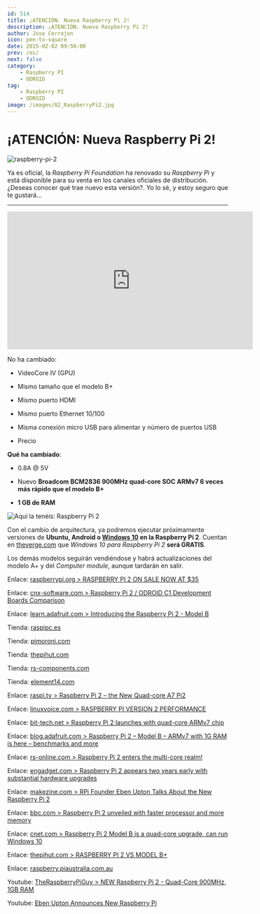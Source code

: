```yaml
---
id: 514
title: ¡ATENCIÓN. Nueva Raspberry Pi 2!
description: ¡ATENCIÓN. Nueva Raspberry Pi 2!
author: Jose Cerrejon
icon: pen-to-square
date: 2015-02-02 09:50:00
prev: /es/
next: false
category:
    - Raspberry PI
    - ODROID
tag:
    - Raspberry PI
    - ODROID
image: /images/02_RaspberryPi2.jpg
---
```


# ¡ATENCIÓN: Nueva Raspberry Pi 2!

![raspberry-pi-2](/images/02_RaspberryPi2.jpg)

Ya es oficial, la _Raspberry Pi Foundation_ ha renovado su _Raspberry Pi_ y está disponible para su venta en los canales oficiales de distribución. ¿Deseas conocer qué trae nuevo esta versión?. Yo lo sé, y estoy seguro que te gustará...

---

<iframe width="560" height="315" src="https://www.youtube.com/embed/iBU4aIYnyuI?rel=0" frameborder="0" allowfullscreen></iframe>

No ha cambiado:

-   VideoCore IV (GPU)

-   Mismo tamaño que el modelo B+

-   Mismo puerto HDMI

-   Mismo puerto Ethernet 10/100

-   Misma conexión micro USB para alimentar y número de puertos USB

-   Precio

**Qué ha cambiado**:

-   0.8A @ 5V

-   Nuevo **Broadcom BCM2836 900MHz quad-core SOC ARMv7 6 veces más rápido que el modelo B+**

-   **1 GB de RAM**

![Aquí la tenéis: Raspberry Pi 2](/images/2015/02/raspberry-pi-2.jpg "Aquí la tenéis: Raspberry Pi 2")

Con el cambio de arquitectura, ya podremos ejecutar próximamente versiones de **Ubuntu, Android o [Windows 10](https://dev.windows.com/en-us/featured/raspberrypi2support) en la Raspberry Pi 2**. Cuentan en [theverge.com](https://www.theverge.com/2015/2/2/7962179/raspberry-pi-windows-10) que _Windows 10 para Raspberry Pi 2_ **será GRATIS**.

Los demás modelos seguirán vendiéndose y habrá actualizaciones del modelo A+ y del _Computer module_, aunque tardarán en salir.

Enlace: [raspberrypi.org > RASPBERRY PI 2 ON SALE NOW AT $35](https://www.raspberrypi.org/raspberry-pi-2-on-sale/)

Enlace: [cnx-software.com > Raspberry Pi 2 / ODROID C1 Development Boards Comparison](https://www.cnx-software.com/2015/02/02/raspberry-pi-2-odroid-c1-development-boards-comparison/)

Enlace: [learn.adafruit.com > Introducing the Raspberry Pi 2 - Model B](https://learn.adafruit.com/introducing-the-raspberry-pi-2-model-b?view=all)

Tienda: [raspipc.es](https://www.raspipc.es/public/home/index.php?ver=tienda&accion=verArticulo&idProducto=1210)

Tienda: [pimoroni.com](https://shop.pimoroni.com/products/raspberry-pi-2-with-pibow)

Tienda: [thepihut.com](https://thepihut.com/products/raspberry-pi-2-model-b)

Tienda: [rs-components.com](https://www.rs-components.com/designspark/index.html?mpn=8326274)

Tienda: [element14.com](https://www.element14.com/community/community/raspberry-pi/raspberrypi2?ICID=rpimain-topban-Pi2)

Enlace: [raspi.tv > Raspberry Pi 2 – the New Quad-core A7 Pi2](https://raspi.tv/2015/raspberry-pi-2-the-new-quad-core-a7-pi2)

Enlace: [linuxvoice.com > RASPBERRY PI VERSION 2 PERFORMANCE](https://www.linuxvoice.com/raspberry-pi-version-2-performance/)

Enlace: [bit-tech.net > Raspberry Pi 2 launches with quad-core ARMv7 chip](https://www.bit-tech.net/news/hardware/2015/02/02/raspberry-pi-2/1)

Enlace: [blog.adafruit.com > Raspberry Pi 2 – Model B – ARMv7 with 1G RAM is here – benchmarks and more](https://blog.adafruit.com/2015/02/02/raspberry-pi-2-model-b-armv7-with-1g-ram-is-here-benchmarks-and-more-raspberry_pi-raspberryp/)

Enlace: [rs-online.com > Raspberry Pi 2 enters the multi-core realm!](https://www.rs-online.com/designspark/electronics/eng/blog/raspberry-pi-2-enters-the-multi-core-realm)

Enlace: [engadget.com > Raspberry Pi 2 appears two years early with substantial hardware upgrades](https://www.engadget.com/2015/02/02/raspberry-pi-2/?ncid=rss_truncated&a_dgi=aolshare_twitter)

Enlace: [makezine.com > RPi Founder Eben Upton Talks About the New Raspberry Pi 2](https://makezine.com/2015/02/02/eben-upton-raspberry-pi-2/)

Enlace: [bbc.com > Raspberry Pi 2 unveiled with faster processor and more memory](https://www.bbc.com/news/technology-31088908)

Enlace: [cnet.com > Raspberry Pi 2 Model B is a quad-core upgrade, can run Windows 10](https://www.cnet.com/news/raspberry-pi-2-model-b-is-a-quad-core-upgrade-on-sale-today/)

Enlace: [thepihut.com > RASPBERRY PI 2 VS MODEL B+](https://thepihut.com/blogs/raspberry-pi-roundup/16970168-raspberrypi2vsmodelb)

Enlace: [raspberry.piaustralia.com.au](https://raspberry.piaustralia.com.au/products/raspberry-pi-2-model-b)

Youtube: [TheRaspberryPiGuy > NEW Raspberry Pi 2 - Quad-Core 900MHz, 1GB RAM](https://www.youtube.com/watch?v=Xo8RT8Wpv6w)

Youtube: [Eben Upton Announces New Raspberry Pi](https://www.youtube.com/watch?v=EN8wBazzfSE&feature=youtu.be)
